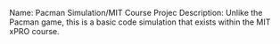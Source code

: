 Name: Pacman Simulation/MIT Course Projec
Description: Unlike the Pacman game, this is a basic code simulation that exists within the MIT xPRO course.
